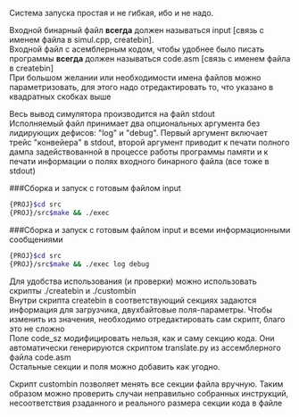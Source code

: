 Система запуска простая и не гибкая, ибо и не надо.  

Входной бинарный файл **всегда** должен называться input [связь с именем файла в simul.cpp, createbin].  
Входной файл с асемблерным кодом, чтобы удобнее было писать программы **всегда** должен называться code.asm [связь с именем файла в createbin]  
При большом желании или необходимости имена файлов можно параметризовать, для этого надо отредактировать то, что указано в квадратных скобках выше  

Весь вывод симулятора производится на файл stdout  
Исполняемый файл принимает два опциональных аргумента без лидирующих дефисов: "log" и "debug". Первый аргумент включает трейс "конвейера" в stdout, второй аргумент приводит к печати полного дампа задействованной в процессе работы программы памяти и к печати информации о полях входного бинарного файла (все тоже в stdout)  

###Сборка и запуск с готовым файлом input
```bash
{PROJ}$cd src  
{PROJ}/src$make && ./exec
```

###Сборка и запуск с готовым файлом input и всеми информационными сообщениями  
```bash
{PROJ}$cd src  
{PROJ}/src$make && ./exec log debug
```

Для удобства использования (и проверки) можно использовать скрипты ./createbin и ./custombin  
Внутри скрипта createbin в соответствующий секциях задаются информация для загрузчика, двухбайтовые поля-параметры. Чтобы изменить из значения, необходимо отредактировать сам скрипт, благо это не сложно  
Поле code_sz модифицировать нельзя, как и саму секцию кода. Они автоматически генерируются скриптом translate.py из ассемблерного файла code.asm  
Остальные секции и поля можно добавить как угодно.  

Скрипт custombin позволяет менять все секции файла вручную. Таким образом можно проверить случаи неправильно собранных инструкций, несоответствия рзаданного и реального размера секции кода в файле  
